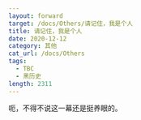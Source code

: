 ```yaml
---
layout: forward
target: /docs/Others/请记住，我是个人
title: 请记住，我是个人
date: 2020-12-12
category: 其他
cat_url: /docs/Others
tags: 
  - TBC
  - 黑历史
length: 2311
---
```


呃，不得不说这一幕还是挺养眼的。
